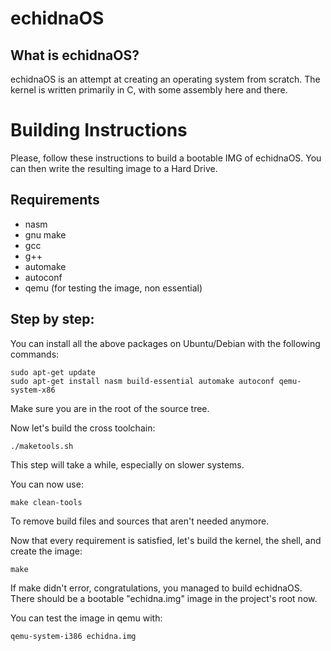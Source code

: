 # echidnaOS

## What is echidnaOS?

echidnaOS is an attempt at creating an operating system from scratch.
The kernel is written primarily in C, with some assembly here and there.

# Building Instructions

Please, follow these instructions to build a bootable IMG of echidnaOS.
You can then write the resulting image to a Hard Drive.

## Requirements

* nasm
* gnu make
* gcc
* g++
* automake
* autoconf
* qemu (for testing the image, non essential)

## Step by step:

You can install all the above packages on Ubuntu/Debian with the following
commands:
```
sudo apt-get update
sudo apt-get install nasm build-essential automake autoconf qemu-system-x86
```
Make sure you are in the root of the source tree.

Now let's build the cross toolchain:
```
./maketools.sh
```
This step will take a while, especially on slower systems.

You can now use:
```
make clean-tools
```
To remove build files and sources that aren't needed anymore.

Now that every requirement is satisfied, let's build the kernel, the shell,
and create the image:
```
make
```
If make didn't error, congratulations, you managed to build echidnaOS.
There should be a bootable "echidna.img" image in the project's root now.

You can test the image in qemu with:
```
qemu-system-i386 echidna.img
```
